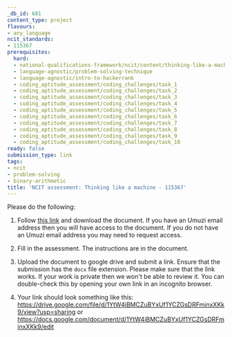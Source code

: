 ```yaml
---
_db_id: 681
content_type: project
flavours:
- any_language
ncit_standards:
- 115367
prerequisites:
  hard:
  - national-qualifications-framework/ncit/content/thinking-like-a-machine
  - language-agnostic/problem-solving-technique
  - language-agnostic/intro-to-hackerrank
  - coding_aptitude_assessment/coding_challenges/task_1
  - coding_aptitude_assessment/coding_challenges/task_2
  - coding_aptitude_assessment/coding_challenges/task_3
  - coding_aptitude_assessment/coding_challenges/task_4
  - coding_aptitude_assessment/coding_challenges/task_5
  - coding_aptitude_assessment/coding_challenges/task_6
  - coding_aptitude_assessment/coding_challenges/task_7
  - coding_aptitude_assessment/coding_challenges/task_8
  - coding_aptitude_assessment/coding_challenges/task_9
  - coding_aptitude_assessment/coding_challenges/task_10
ready: false
submission_type: link
tags:
- ncit
- problem-solving
- binary-arithmetic
title: 'NCIT assessment: Thinking like a machine - 115367'
---
```


Please do the following:

1. Follow [this link](https://drive.google.com/file/d/1tQvnQSDKBfnuMX5KSj0saRWaa-T7Uwyf/view?usp=sharing) and download the document. If you have an Umuzi email address then you will have access to the document. If you do not have an Umuzi email address you may need to request access.

2. Fill in the assessment. The instructions are in the document. 
   
3. Upload the document to google drive and submit a link. Ensure that the submission has the `docx` file extension. Please make sure that the link works. If your work is private then we won't be able to review it. You can double-check this by opening your own link in an incognito browser.  

4. Your link should look something like this:
https://drive.google.com/file/d/1YtW4iBMCZuBYxUf1YCZGsDRFminxXKk9/view?usp=sharing or https://docs.google.com/document/d/1YtW4iBMCZuBYxUf1YCZGsDRFminxXKk9/edit